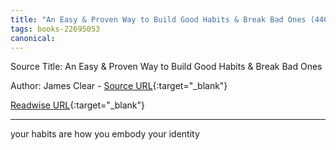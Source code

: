```yaml
---
title: "An Easy & Proven Way to Build Good Habits & Break Bad Ones (446271369)"
tags: books-22695053
canonical: 
---
```


Source Title: An Easy & Proven Way to Build Good Habits & Break Bad Ones

Author: James Clear - [Source URL](){:target="_blank"}

[Readwise URL](https://readwise.io/open/446271369){:target="_blank"}

---

your habits are how you embody your identity

